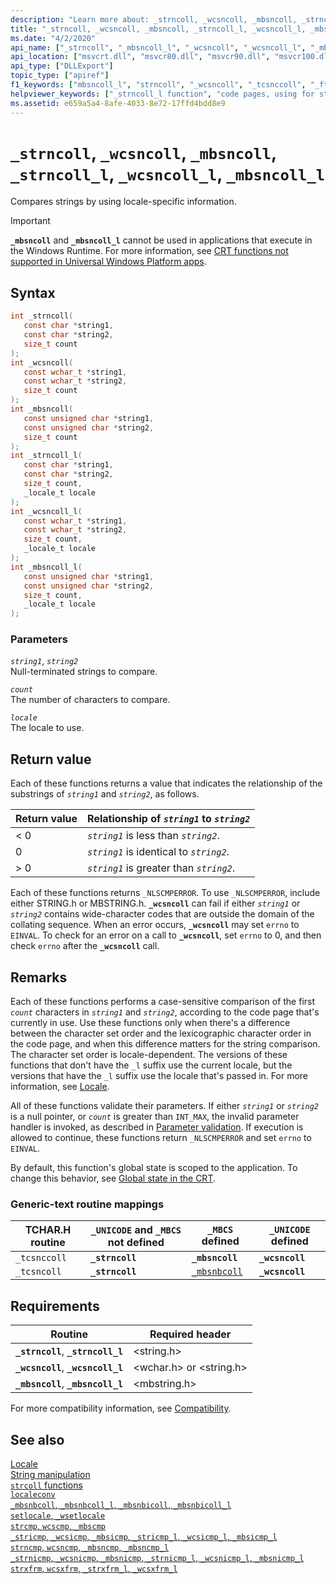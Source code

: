```yaml
---
description: "Learn more about: _strncoll, _wcsncoll, _mbsncoll, _strncoll_l, _wcsncoll_l, _mbsncoll_l"
title: "_strncoll, _wcsncoll, _mbsncoll, _strncoll_l, _wcsncoll_l, _mbsncoll_l"
ms.date: "4/2/2020"
api_name: ["_strncoll", "_mbsncoll_l", "_wcsncoll", "_wcsncoll_l", "_mbsncoll", "_strncoll_l", "_o__mbsncoll", "_o__mbsncoll_l", "_o__strncoll", "_o__strncoll_l", "_o__wcsncoll", "_o__wcsncoll_l"]
api_location: ["msvcrt.dll", "msvcr80.dll", "msvcr90.dll", "msvcr100.dll", "msvcr100_clr0400.dll", "msvcr110.dll", "msvcr110_clr0400.dll", "msvcr120.dll", "msvcr120_clr0400.dll", "ucrtbase.dll", "api-ms-win-crt-multibyte-l1-1-0.dll", "api-ms-win-crt-string-l1-1-0.dll"]
api_type: ["DLLExport"]
topic_type: ["apiref"]
f1_keywords: ["mbsncoll_l", "strncoll", "_wcsncoll", "_tcsnccoll", "_ftcsnccoll", "wcsncoll", "_mbsncoll", "wcsncoll_l", "strncoll_l", "_ftcsncoll", "_strncoll", "_tcsncoll", "mbsncoll"]
helpviewer_keywords: ["_strncoll_l function", "code pages, using for string comparisons", "_strncoll function", "_mbsncoll function", "ftcsncoll function", "strncoll function", "_ftcsncoll function", "strncoll_l function", "wcsncoll function", "mbsncoll function", "_tcsncoll function", "_tcsnccoll function", "wcsncoll_l function", "tcsnccoll function", "mbsncoll_l function", "_mbsncoll_l function", "tcsncoll function", "_wcsncoll function", "strings [C++], comparing by code page", "_ftcsnccoll function", "ftcsnccoll function", "_wcsncoll_l function"]
ms.assetid: e659a5a4-8afe-4033-8e72-17ffd4bdd8e9
---
```

# `_strncoll`, `_wcsncoll`, `_mbsncoll`, `_strncoll_l`, `_wcsncoll_l`, `_mbsncoll_l`

Compares strings by using locale-specific information.

> [!IMPORTANT]
> **`_mbsncoll`** and **`_mbsncoll_l`** cannot be used in applications that execute in the Windows Runtime. For more information, see [CRT functions not supported in Universal Windows Platform apps](../../cppcx/crt-functions-not-supported-in-universal-windows-platform-apps.md).

## Syntax

```C
int _strncoll(
   const char *string1,
   const char *string2,
   size_t count
);
int _wcsncoll(
   const wchar_t *string1,
   const wchar_t *string2,
   size_t count
);
int _mbsncoll(
   const unsigned char *string1,
   const unsigned char *string2,
   size_t count
);
int _strncoll_l(
   const char *string1,
   const char *string2,
   size_t count,
   _locale_t locale
);
int _wcsncoll_l(
   const wchar_t *string1,
   const wchar_t *string2,
   size_t count,
   _locale_t locale
);
int _mbsncoll_l(
   const unsigned char *string1,
   const unsigned char *string2,
   size_t count,
   _locale_t locale
);
```

### Parameters

*`string1`*, *`string2`*\
Null-terminated strings to compare.

*`count`*\
The number of characters to compare.

*`locale`*\
The locale to use.

## Return value

Each of these functions returns a value that indicates the relationship of the substrings of *`string1`* and *`string2`*, as follows.

| Return value | Relationship of *`string1`* to *`string2`* |
|---|---|
| < 0 | *`string1`* is less than *`string2`*. |
| 0 | *`string1`* is identical to *`string2`*. |
| > 0 | *`string1`* is greater than *`string2`*. |

Each of these functions returns `_NLSCMPERROR`. To use `_NLSCMPERROR`, include either STRING.h or MBSTRING.h. **`_wcsncoll`** can fail if either *`string1`* or *`string2`* contains wide-character codes that are outside the domain of the collating sequence. When an error occurs, **`_wcsncoll`** may set `errno` to `EINVAL`. To check for an error on a call to **`_wcsncoll`**, set `errno` to 0, and then check `errno` after the **`_wcsncoll`** call.

## Remarks

Each of these functions performs a case-sensitive comparison of the first *`count`* characters in *`string1`* and *`string2`*, according to the code page that's currently in use. Use these functions only when there's a difference between the character set order and the lexicographic character order in the code page, and when this difference matters for the string comparison. The character set order is locale-dependent. The versions of these functions that don't have the `_l` suffix use the current locale, but the versions that have the `_l` suffix use the locale that's passed in. For more information, see [Locale](../locale.md).

All of these functions validate their parameters. If either *`string1`* or *`string2`* is a null pointer, or *`count`* is greater than `INT_MAX`, the invalid parameter handler is invoked, as described in [Parameter validation](../parameter-validation.md). If execution is allowed to continue, these functions return `_NLSCMPERROR` and set `errno` to `EINVAL`.

By default, this function's global state is scoped to the application. To change this behavior, see [Global state in the CRT](../global-state.md).

### Generic-text routine mappings

| TCHAR.H routine | `_UNICODE` and `_MBCS` not defined | `_MBCS` defined | `_UNICODE` defined |
|---|---|---|---|
| `_tcsnccoll` | **`_strncoll`** | **`_mbsncoll`** | **`_wcsncoll`** |
| `_tcsncoll` | **`_strncoll`** | [`_mbsnbcoll`](mbsnbcoll-mbsnbcoll-l-mbsnbicoll-mbsnbicoll-l.md) | **`_wcsncoll`** |

## Requirements

| Routine | Required header |
|---|---|
| **`_strncoll`**, **`_strncoll_l`** | \<string.h> |
| **`_wcsncoll`**, **`_wcsncoll_l`** | \<wchar.h> or \<string.h> |
| **`_mbsncoll`**, **`_mbsncoll_l`** | \<mbstring.h> |

For more compatibility information, see [Compatibility](../compatibility.md).

## See also

[Locale](../locale.md)\
[String manipulation](../string-manipulation-crt.md)\
[`strcoll` functions](../strcoll-functions.md)\
[`localeconv`](localeconv.md)\
[`_mbsnbcoll`, `_mbsnbcoll_l`, `_mbsnbicoll`, `_mbsnbicoll_l`](mbsnbcoll-mbsnbcoll-l-mbsnbicoll-mbsnbicoll-l.md)\
[`setlocale`, `_wsetlocale`](setlocale-wsetlocale.md)\
[`strcmp`, `wcscmp`, `_mbscmp`](strcmp-wcscmp-mbscmp.md)\
[`_stricmp`, `_wcsicmp`, `_mbsicmp`, `_stricmp_l`, `_wcsicmp_l`, `_mbsicmp_l`](stricmp-wcsicmp-mbsicmp-stricmp-l-wcsicmp-l-mbsicmp-l.md)\
[`strncmp`, `wcsncmp`, `_mbsncmp`, `_mbsncmp_l`](strncmp-wcsncmp-mbsncmp-mbsncmp-l.md)\
[`_strnicmp`, `_wcsnicmp`, `_mbsnicmp`, `_strnicmp_l`, `_wcsnicmp_l`, `_mbsnicmp_l`](strnicmp-wcsnicmp-mbsnicmp-strnicmp-l-wcsnicmp-l-mbsnicmp-l.md)\
[`strxfrm`, `wcsxfrm`, `_strxfrm_l`, `_wcsxfrm_l`](strxfrm-wcsxfrm-strxfrm-l-wcsxfrm-l.md)
